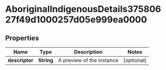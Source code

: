 

# AboriginalIndigenousDetails37580627f49d1000257d05e999ea0000


## Properties

| Name | Type | Description | Notes |
|------------ | ------------- | ------------- | -------------|
|**descriptor** | **String** | A preview of the instance |  [optional] |



